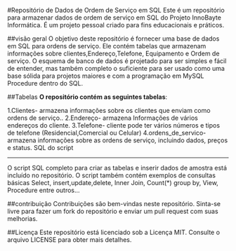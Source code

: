 #Repositório de Dados de Ordem de Serviço em SQL
Este é um repositório para armazenar dados de ordem de serviço em SQL do Projeto InnoBayte Informática. É um projeto pessoal criado para fins educacionais e práticos.

##visão geral
O objetivo deste repositório é fornecer uma base de dados em SQL para ordens de serviço. Ele contém tabelas que armazenam informações sobre clientes,Endereço,Telefone, Equipamento e Ordem de serviço. O esquema de banco de dados é projetado para ser simples e fácil de entender, mas também completo o suficiente para ser usado como uma base sólida para projetos maiores e com a programação em MySQL Procedure dentro do SQL.

##Tabelas
**O repositório contém as seguintes tabelas**:

1.Clientes- armazena informações sobre os clientes que enviam como ordens de serviço..
2.Endereço- armazena Informações de vários endereços do cliente.
3.Telefone- cliente pode ter vários números e tipos de telefone (Residencial,Comercial ou Celular)
4.ordens_de_servico- armazena informações sobre as ordens de serviço, incluindo dados, preços e status.
SQL do script
<hr>
O script SQL completo para criar as tabelas e inserir dados de amostra está incluído no repositório. O script também contém exemplos de consultas básicas Select, insert,update,delete, Inner Join, Count(*) group by, View, Procedure entre outros...

##contribuição
Contribuições são bem-vindas neste repositório. Sinta-se livre para fazer um fork do repositório e enviar um pull request com suas melhorias.

##Licença
Este repositório está licenciado sob a Licença MIT. Consulte o arquivo LICENSE para obter mais detalhes.